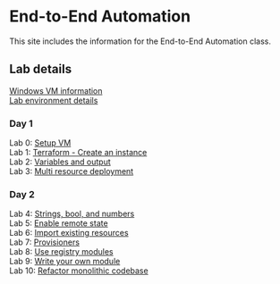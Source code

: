 # End-to-End Automation

This site includes the information for the End-to-End Automation class.



## Lab details 
[Windows VM information](VM_access.md)  
[Lab environment details](https://docs.google.com/spreadsheets/d/1qWbTS_0iieOvcZzA37Ent3WYAX2rHiSpJMGS6wbCtMk/edit?usp=sharing)

### Day 1   
Lab 0: [Setup VM](labs/setup.md)   
Lab 1: [Terraform - Create an instance](labs/tf-first-instance/index.md)    
Lab 2: [Variables and output](labs/tf-variables-and-output/index.md)   
Lab 3: [Multi resource deployment](labs/tf-more-variables/index.md)   

### Day 2
Lab 4: [Strings, bool, and numbers](labs/tf-even-more-variables/index.md)   
Lab 5: [Enable remote state](labs/tf-remote-state/index.md)   
Lab 6: [Import existing resources](labs/tf-import/index.md)   
Lab 7: [Provisioners](labs/tf-provisioner/index.md)   
Lab 8: [Use registry modules](labs/tf-module/index.md)   
Lab 9: [Write your own module](labs/tf-write-module/index.md)   
Lab 10: [Refactor monolithic codebase](labs/tf-refactor/index.md)
